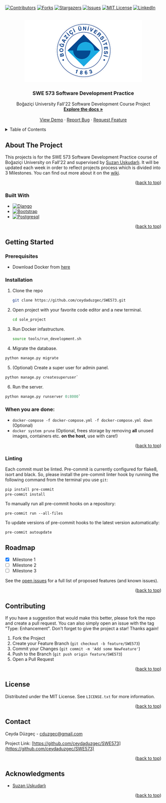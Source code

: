 
<div id="top"></div>

[![Contributors][contributors-shield]][contributors-url]
[![Forks][forks-shield]][forks-url]
[![Stargazers][stars-shield]][stars-url]
[![Issues][issues-shield]][issues-url]
[![MIT License][license-shield]][license-url]
[![LinkedIn][linkedin-shield]][linkedin-url]



<!-- PROJECT LOGO -->
<br />
<div align="center">
  <a href="https://github.com/ceydaduzgec/SWE573">
    <img src="images/boun.png" alt="Logo" width="380" height="200">
  </a>

<h3 align="center">SWE 573 Software Development Practice</h3>

  <p align="center">
    Boğaziçi University Fall'22 Software Development Course Project
    <br />
    <a href="https://github.com/ceydaduzgec/SWE573/wiki"><strong>Explore the docs »</strong></a>
    <br />
    <br />
    <a href="https://github.com/ceydaduzgec/SWE573">View Demo</a>
    ·
    <a href="https://github.com/ceydaduzgec/SWE573/issues/new">Report Bug</a>
    ·
    <a href="https://github.com/ceydaduzgec/SWE573/issues/new">Request Feature</a>
  </p>
</div>



<!-- TABLE OF CONTENTS -->
<details>
  <summary>Table of Contents</summary>
  <ol>
    <li>
      <a href="#about-the-project">About The Project</a>
      <ul>
        <li><a href="#built-with">Built With</a></li>
      </ul>
    </li>
    <li>
      <a href="#getting-started">Getting Started</a>
      <ul>
        <li><a href="#prerequisites">Prerequisites</a></li>
        <li><a href="#installation">Installation</a></li>
      </ul>
    </li>
    <li><a href="#roadmap">Roadmap</a></li>
    <li><a href="#contributing">Contributing</a></li>
    <li><a href="#license">License</a></li>
    <li><a href="#contact">Contact</a></li>
    <li><a href="#acknowledgments">Acknowledgments</a></li>
  </ol>
</details>



<!-- ABOUT THE PROJECT -->
## About The Project
This projects is for the SWE 573 Software Development Practice course of Boğaziçi University on Fall'22 and supervised by [Suzan Uskudarlı](https://github.com/uskudarli). It will be updated each week in order to reflect projects process which is divided into 3 Milestones. You can find out more about it on the [wiki](https://github.com/ceydaduzgec/SWE573/wiki).

<p align="right">(<a href="#top">back to top</a>)</p>



### Built With

* [![Django][Django-image]][Django-url]
* [![Bootstrap][Bootstrap-image]][Bootstrap-url]
* [![Postgresql][Postgresql-image]][Postgresql-url]

<p align="right">(<a href="#top">back to top</a>)</p>



<!-- GETTING STARTED -->
## Getting Started

### Prerequisites

* Download Docker from [here](https://www.docker.com/products/docker-desktop/)


### Installation

1. Clone the repo
   ```sh
   git clone https://github.com/ceydaduzgec/SWE573.git
   ```
2. Open project with your favorite code editor and a new terminal.
   ```sh
   cd sole_project
   ```
3. Run Docker infastructure. 
   ```sh
   source tools/run_development.sh
   ```
4. Migrate the database.
  ```python
  python manage.py migrate
  ```

5. (Optional) Create a super user for admin panel.
  ```python
  python manage.py createsuperuser`
  ```

6. Run the server.
  ```python
  python manage.py runserver 0:8000`
  ```

### When you are done:

- `docker-compose -f docker-compose.yml -f docker-compose.yml down` (Optional)
- `docker system prune` (Optional, frees storage by removing **all** unused images, containers etc. **on the host**, use with care!)

<p align="right">(<a href="#top">back to top</a>)</p>

### Linting
Each commit must be linted. Pre-commit is currently configured for flake8, isort and black. So, please install the pre-commit linter hook by running the following command from the terminal you use `git`:

```
pip install pre-commit
pre-commit install
```
To manually run all pre-commit hooks on a repository:
```
pre-commit run --all-files
```
To update versions of pre-commit hooks to the latest version automatically:
```
pre-commit autoupdate
```


<!-- ROADMAP -->
## Roadmap

- [x] Milestone 1
- [ ] Milestone 2
- [ ] Milestone 3

See the [open issues](https://github.com/ceydaduzgec/SWE573/issues) for a full list of proposed features (and known issues).

<p align="right">(<a href="#top">back to top</a>)</p>



<!-- CONTRIBUTING -->
## Contributing

If you have a suggestion that would make this better, please fork the repo and create a pull request. You can also simply open an issue with the tag "Type: Enhancement".
Don't forget to give the project a star! Thanks again!

1. Fork the Project
2. Create your Feature Branch (`git checkout -b feature/SWE573`)
3. Commit your Changes (`git commit -m 'Add some NewFeature'`)
4. Push to the Branch (`git push origin feature/SWE573`)
5. Open a Pull Request

<p align="right">(<a href="#top">back to top</a>)</p>



<!-- LICENSE -->
## License

Distributed under the MIT License. See `LICENSE.txt` for more information.

<p align="right">(<a href="#top">back to top</a>)</p>



<!-- CONTACT -->
## Contact

Ceyda Düzgeç - cduzgec@gmail.com

Project Link: [https://github.com/ceydaduzgec/SWE573](https://github.com/ceydaduzgec/SWE573)

<p align="right">(<a href="#top">back to top</a>)</p>



<!-- ACKNOWLEDGMENTS -->
## Acknowledgments

* [Suzan Uskudarlı](https://github.com/uskudarli)

<p align="right">(<a href="#top">back to top</a>)</p>



<!-- MARKDOWN LINKS & IMAGES -->
<!-- https://www.markdownguide.org/basic-syntax/#reference-style-links -->
[contributors-shield]: https://img.shields.io/github/contributors/ceydaduzgec/SWE573.svg?style=for-the-badge
[contributors-url]: https://github.com/ceydaduzgec/SWE573/graphs/contributors
[forks-shield]: https://img.shields.io/github/forks/ceydaduzgec/SWE573.svg?style=for-the-badge
[forks-url]: https://github.com/ceydaduzgec/SWE573/network/members
[stars-shield]: https://img.shields.io/github/stars/ceydaduzgec/SWE573.svg?style=for-the-badge
[stars-url]: https://github.com/ceydaduzgec/SWE573/stargazers
[issues-shield]: https://img.shields.io/github/issues/ceydaduzgec/SWE573.svg?style=for-the-badge
[issues-url]: https://github.com/ceydaduzgec/SWE573/issues
[license-shield]: https://img.shields.io/github/license/ceydaduzgec/SWE573.svg?style=for-the-badge
[license-url]: https://github.com/ceydaduzgec/SWE573/LICENSE.txt

[linkedin-shield]: https://img.shields.io/badge/-LinkedIn-black.svg?style=for-the-badge&logo=linkedin&colorB=555
[linkedin-url]: https://www.linkedin.com/in/ceydaduzgec/
[product-screenshot]: images/screenshot.png

[Django-image]: https://img.shields.io/badge/Django-20232A?style=for-the-badge&logo=react&logoColor=61DAFB
[Django-url]: https://www.djangoproject.com/

[Bootstrap-image]: https://img.shields.io/badge/Bootstrap-563D7C?style=for-the-badge&logo=bootstrap&logoColor=white
[Bootstrap-url]: https://getbootstrap.com

[Postgresql-image]: https://img.shields.io/badge/Postgresql-20232A?style=for-the-badge&logo=react&logoColor=61DAFB
[Postgresql-url]: https://www.postgresql.org/
